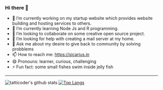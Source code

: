 ### Hi there 👋

<!--
**tatticoder/tatticoder** is a ✨ _special_ ✨ repository because its `README.md` (this file) appears on your GitHub profile.

Here are some ideas to get you started:
-->

- 🔭 I’m currently working on my startup website which provides website building and hosting services to others.
- 🌱 I’m currently learning Node Js and R programming.
- 👯 I’m looking to collaborate on some creative open source project.
- 🤔 I’m looking for help with creating a mail server at my home.
- 💬 Ask me about my desire to give back to community by solving probblems
- 📫 How to reach me: https://sicarius.in
- 😄 Pronouns: learner, curious, challenging
- ⚡ Fun fact: some small fishes swim inside jelly fish 
---
![tatticoder's github stats](https://github-readme-stats.vercel.app/api?username=tatticoder&count_private=true&show_icons=true&hide_border=true)
[![Top Langs](https://github-readme-stats.vercel.app/api/top-langs/?username=tatticoder&hide=javascript,html)](https://github.com/tatticoder/github-readme-stats)


